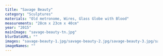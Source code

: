 ```yaml
---
title: "Savage Beauty"
category: "Sculptures"
materials: "Old metronome, Wires, Glass Globe with Blood"
measurements: "28cm x 23cm x 40cm"
year: "2015"
mainImage: "savage-beauty-tn.jpg"
blurDataURL: ""
images: "savage-beauty-1.jpg/savage-beauty-2.jpg/savage-beauty-3.jpg/savage-beauty-4.jpg"
imageNames: ""
---
```

